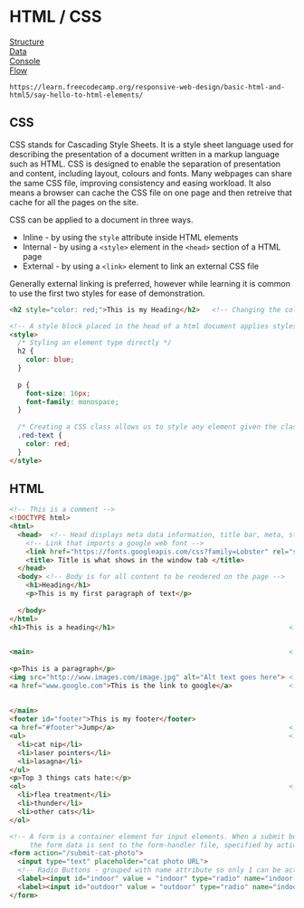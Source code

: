 # HTML / CSS

[Structure](#structure)\
[Data](#data)\
[Console](#console)\
[Flow](#flow)

```
https://learn.freecodecamp.org/responsive-web-design/basic-html-and-html5/say-hello-to-html-elements/
```
## CSS ##

CSS stands for Cascading Style Sheets. It is a style sheet language used for describing the presentation of a document
written in a markup language such as HTML. CSS is designed to enable the separation of presentation and content, including
layout, colours and fonts. Many webpages can share the same CSS file, improving consistency and easing workload. It also
means a browser can cache the CSS file on one page and then retreive that cache for all the pages on the site.

CSS can be applied to a document in three ways.

* Inline - by using the `style` attribute inside HTML elements
* Internal - by using a `<style>` element in the `<head>` section of a HTML page
* External - by using a `<link>` element to link an external CSS file

Generally external linking is preferred, however while learning it is common to use the first two styles for ease of demonstration.

```html
<h2 style="color: red;">This is my Heading</h2>   <!-- Changing the colour of text via inline style -->  

<!-- A style block placed in the head of a html document applies styles to the entire document -->
<style>
  /* Styling an element type directly */
  h2 { 
    color: blue;
  }
  
  p {
    font-size: 16px;
    font-family: monospace;
  }
  
  /* Creating a CSS class allows us to style any element given the class attribute */
  .red-text {
    color: red;
  }
</style>
```



## HTML ##

```html
<!-- This is a comment -->
<!DOCTYPE html>
<html>
  <head>  <!-- Head displays meta data information, title bar, meta, style, links (CSS/JS) etc. -->
    <!-- Link that imports a google web font -->
    <link href="https://fonts.googleapis.com/css?family=Lobster" rel="stylesheet" type="text/css">
    <title> Title is what shows in the window tab </title>
  </head>
  <body> <!-- Body is for all content to be rendered on the page -->
    <h1>Heading</h1>
    <p>This is my first paragraph of text</p>
    
  </body>
</html>
<h1>This is a heading</h1>                                           <!-- Can use numbers 1 through to 6  each
                                                                          in progressively smaller fonts-->

<main>                                                               <!-- the main tags helps search engines find 
                                                                          the main content of your page -->
<p>This is a paragraph</p>
<img src="http://www.images.com/image.jpg" alt="Alt text goes here"> <!-- Inserting an image -->
<a href="www.google.com">This is the link to google</a>              <!-- Anchor 
                                                                          target="_blank" attribute causes link
                                                                          to open in new tab -->
</main>
<footer id="footer">This is my footer</footer>
<a href="#footer">Jump</a>                                           <!-- Anchor with ref to jump to id tag -->
<ul>                                                                 <!-- Unordered List -->
  <li>cat nip</li>
  <li>laser pointers</li>
  <li>lasagna</li>
</ul>
<p>Top 3 things cats hate:</p>
<ol>                                                                 <!-- Ordered List -->
  <li>flea treatment</li>
  <li>thunder</li>
  <li>other cats</li>
</ol>

<!-- A form is a container element for input elements. When a submit button in the form is clicked,
     the form data is sent to the form-handler file, specified by action attribute in opening form tag -->
<form action="/submit-cat-photo">                               
  <input type="text" placeholder="cat photo URL">
  <!-- Radio Buttons - grouped with name attribute so only 1 can be active at a time --> 
  <label><input id="indoor" value = "indoor" type="radio" name="indoor-outdoor"> Indoor</label>   
  <label><input id="outdoor" value = "outdoor" type="radio" name="indoor-outdoor"> Outdoor</label>  
</form>
```
